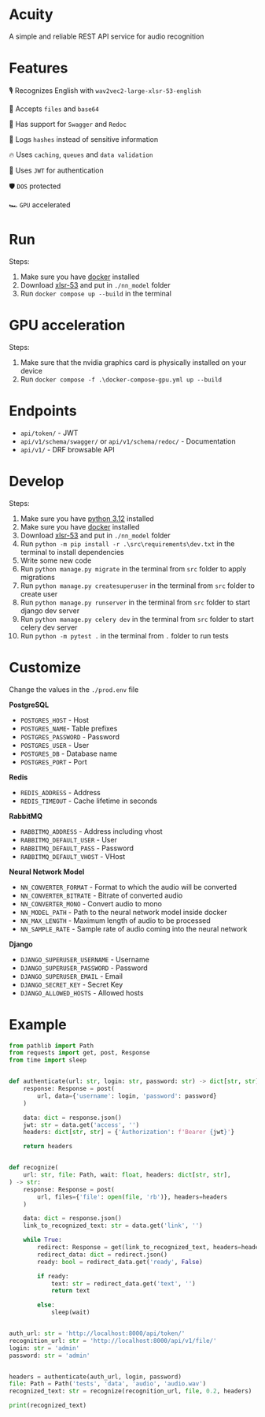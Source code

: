 # Acuity

A simple and reliable REST API service for audio recognition

# Features

🎙️ Recognizes English with `wav2vec2-large-xlsr-53-english`

🧩 Accepts `files` and `base64`

📄 Has support for `Swagger` and `Redoc`

💾 Logs `hashes` instead of sensitive information

🔥 Uses `caching`, `queues` and `data validation`

🔐 Uses `JWT` for authentication

🛡️ `DOS` protected

🏎️ `GPU` accelerated

# Run

Steps:
1. Make sure you have [docker](https://www.docker.com/) installed
2. Download [xlsr-53](https://huggingface.co/jonatasgrosman/wav2vec2-large-xlsr-53-english/tree/main) and put in `./nn_model` folder
3. Run `docker compose up --build` in the terminal

# GPU acceleration

Steps:
1. Make sure that the nvidia graphics card is physically installed on your
device
2. Run `docker compose -f .\docker-compose-gpu.yml up --build`

# Endpoints

* `api/token/` - JWT
* `api/v1/schema/swagger/` or `api/v1/schema/redoc/` - Documentation
* `api/v1/` - DRF browsable API

# Develop

Steps:
1. Make sure you have [python 3.12](https://www.python.org/) installed
2. Make sure you have [docker](https://www.docker.com/) installed
3. Download [xlsr-53](https://huggingface.co/jonatasgrosman/wav2vec2-large-xlsr-53-english/tree/main) and put in `./nn_model` folder
4. Run `python -m pip install -r .\src\requirements\dev.txt` in the terminal to install dependencies
5. Write some new code
6. Run `python manage.py migrate` in the terminal from `src` folder to apply migrations
7. Run `python manage.py createsuperuser` in the terminal from `src` folder to create user
8. Run `python manage.py runserver` in the terminal from `src` folder to start django dev server
9. Run `python manage.py celery dev` in the terminal from `src` folder to start celery dev server
10. Run `python -m pytest .` in the terminal from `.` folder to run tests

# Customize

Change the values in the `./prod.env` file

**PostgreSQL**
* `POSTGRES_HOST` - Host
* `POSTGRES_NAME`- Table prefixes
* `POSTGRES_PASSWORD` - Password
* `POSTGRES_USER` - User
* `POSTGRES_DB` - Database name
* `POSTGRES_PORT` - Port

**Redis**
* `REDIS_ADDRESS` - Address
* `REDIS_TIMEOUT` - Cache lifetime in seconds

**RabbitMQ**
* `RABBITMQ_ADDRESS` - Address including vhost
* `RABBITMQ_DEFAULT_USER` - User
* `RABBITMQ_DEFAULT_PASS` - Password
* `RABBITMQ_DEFAULT_VHOST` - VHost

**Neural Network Model**
* `NN_CONVERTER_FORMAT` - Format to which the audio will be converted
* `NN_CONVERTER_BITRATE` - Bitrate of converted audio
* `NN_CONVERTER_MONO` - Convert audio to mono
* `NN_MODEL_PATH` - Path to the neural network model inside docker
* `NN_MAX_LENGTH` - Maximum length of audio to be processed
* `NN_SAMPLE_RATE` - Sample rate of audio coming into the neural network

**Django**
* `DJANGO_SUPERUSER_USERNAME` - Username
* `DJANGO_SUPERUSER_PASSWORD` - Password
* `DJANGO_SUPERUSER_EMAIL` - Email
* `DJANGO_SECRET_KEY` - Secret Key
* `DJANGO_ALLOWED_HOSTS` - Allowed hosts

# Example

``` Python
from pathlib import Path
from requests import get, post, Response
from time import sleep


def authenticate(url: str, login: str, password: str) -> dict[str, str]:
    response: Response = post(
        url, data={'username': login, 'password': password}
    )

    data: dict = response.json()
    jwt: str = data.get('access', '')
    headers: dict[str, str] = {'Authorization': f'Bearer {jwt}'}

    return headers


def recognize(
    url: str, file: Path, wait: float, headers: dict[str, str],
) -> str:
    response: Response = post(
        url, files={'file': open(file, 'rb')}, headers=headers
    )

    data: dict = response.json()
    link_to_recognized_text: str = data.get('link', '')

    while True:
        redirect: Response = get(link_to_recognized_text, headers=headers)
        redirect_data: dict = redirect.json()
        ready: bool = redirect_data.get('ready', False)

        if ready:
            text: str = redirect_data.get('text', '')
            return text

        else:
            sleep(wait)


auth_url: str = 'http://localhost:8000/api/token/'
recognition_url: str = 'http://localhost:8000/api/v1/file/'
login: str = 'admin'
password: str = 'admin'


headers = authenticate(auth_url, login, password)
file: Path = Path('tests', 'data', 'audio', 'audio.wav')
recognized_text: str = recognize(recognition_url, file, 0.2, headers)

print(recognized_text)
```
